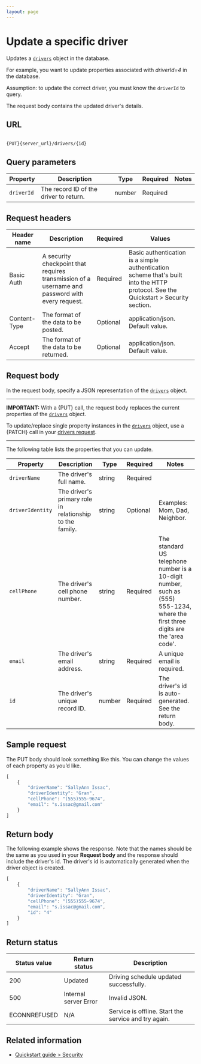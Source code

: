 ```yaml
---
layout: page
---
```


# Update a specific driver

Updates a [`drivers`](drivers) object in the database.

For example, you want to update properties associated with *driverId=4* in the database.

Assumption: to update the correct driver, you must know the `driverId` to query.

The request body contains the updated driver's details.

## URL

```shell

{PUT}{server_url}/drivers/{id}
```

## Query parameters

| Property | Description | Type | Required | Notes |
| -------------- | ------ | ------------ |------------ |------------ |
| `driverId` | The record ID of the driver to return.  | number | Required |  |

## Request headers

| Header name | Description | Required | Values |
| -------------- | ------ | ------------ |------------ |
| Basic Auth | A security checkpoint that requires transmission of a username and password with every request. | Required | Basic authentication is a simple authentication scheme that's built into the HTTP protocol. See the Quickstart > Security section.|
| Content-Type | The format of the data to be posted. | Optional | application/json. Default value.  |
| Accept | The format of the data to be returned. | Optional | application/json. Default value. |

## Request body

In the request body, specify a JSON representation of the [`drivers`](drivers) object.

---

**IMPORTANT:**
With a {PUT} call, the request body replaces the current properties of the [`drivers`](drivers) object.

To update/replace single property instances in the [`drivers`](drivers) object, use a {PATCH} call in your [drivers request](drivers-update-driver-by-property.md).

---

The following table lists the properties that you can update.

| Property | Description | Type | Required | Notes |
| -------------- | ------ | ------------ |------------ |------------ |
| `driverName` | The driver's full name. | string | Required |  |
| `driverIdentity` | The driver's primary role in relationship to the family. | string | Optional |Examples: Mom, Dad, Neighbor.  |
| `cellPhone` | The driver's cell phone number. | string | Required |The standard US telephone number is a 10-digit number, such as (555) 555-1234, where the first three digits are the 'area code'.  |
| `email` | The driver's email address. | string | Required | A unique email is required. |
| `id` | The driver's unique record ID. | number | Required | The driver's id is auto-generated. See the return body. |

## Sample request

The PUT body should look something like this. You can change the values of each property as you’d like.

```js
[
    {
        "driverName": "SallyAnn Issac",
        "driverIdentity": "Gran",
        "cellPhone": "(555)555-9674",
        "email": "s.issac@gmail.com"
    }
]
```

## Return body

The following example shows the response. Note that the names should be the same as you used in your **Request body** and the response should include the driver's id. The driver's id is automatically generated when the driver object is created.

```js
[
    {
        "driverName": "SallyAnn Issac",
        "driverIdentity": "Gran",
        "cellPhone": "(555)555-9674",
        "email": "s.issac@gmail.com",
        "id": "4"
    }
]
```

## Return status

| Status value | Return status | Description |
| ------------- | ----------- | ----------- |
| 200 | Updated | Driving schedule updated successfully. |
| 500 | Internal server Error | Invalid JSON. |
| ECONNREFUSED | N/A | Service is offline. Start the service and try again. |

## Related information

* [Quickstart guide > Security](../get-started/quickstart.md)
